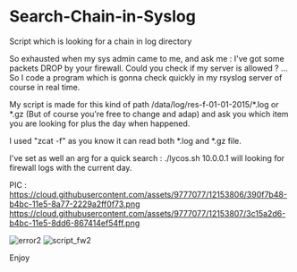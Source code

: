 # Search-Chain-in-Syslog
Script which is looking for a chain in log directory

So exhausted when my sys admin came to me, and ask me : I've got some packets DROP by your firewall. Could you check if my server is allowed ?
... So I code a program which is gonna check quickly in my rsyslog server of course in real time. 

My script is made for this kind of path /data/log/res-f-01-01-2015/*.log or *.gz  (But of course you're free to change and adap) and ask you which item you are looking for plus the day when happened. 

I used "zcat -f"  as you know it can read both *.log and *.gz file. 

I've set as well an arg for a quick search : ./lycos.sh 10.0.0.1 will looking for firewall logs with the current day. 

PIC :
https://cloud.githubusercontent.com/assets/9777077/12153806/390f7b48-b4bc-11e5-8a77-2229a2ff0f73.png
https://cloud.githubusercontent.com/assets/9777077/12153807/3c15a2d6-b4bc-11e5-8dd6-867414ef54ff.png

![error2](https://cloud.githubusercontent.com/assets/9777077/12153806/390f7b48-b4bc-11e5-8a77-2229a2ff0f73.png)
![script_fw2](https://cloud.githubusercontent.com/assets/9777077/12153807/3c15a2d6-b4bc-11e5-8dd6-867414ef54ff.png)


Enjoy
